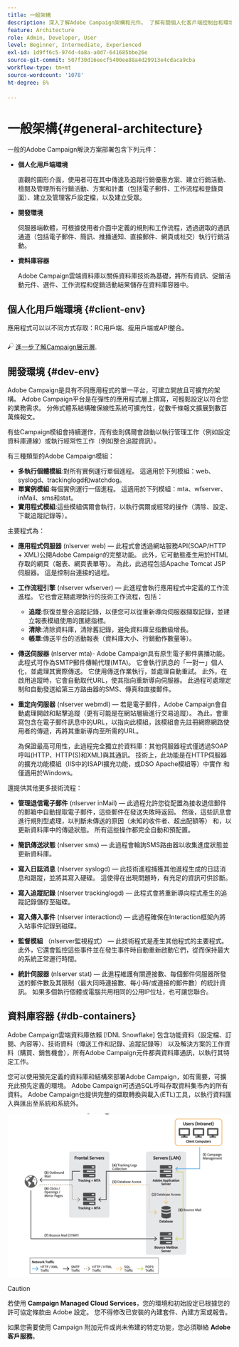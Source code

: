 ```yaml
---
title: 一般架構
description: 深入了解Adobe Campaign架構和元件。 了解有關個人化客戶端控制台和環境的詳細資訊。
feature: Architecture
role: Admin, Developer, User
level: Beginner, Intermediate, Experienced
exl-id: 1d9ff6c5-974d-4a8a-a0d7-641685bbe26e
source-git-commit: 507f30d16eecf5400ee88a4d29913e4cdaca9cba
workflow-type: tm+mt
source-wordcount: '1078'
ht-degree: 6%

---
```


# 一般架構{#general-architecture}

一般的Adobe Campaign解決方案部署包含下列元件：

* **個人化用戶端環境**

   直觀的圖形介面，使用者可在其中傳達及追蹤行銷優惠方案、建立行銷活動、檢閱及管理所有行銷活動、方案和計畫（包括電子郵件、工作流程和登錄頁面）、建立及管理客戶設定檔，以及建立受眾。

* **開發環境**

   伺服器端軟體，可根據使用者介面中定義的規則和工作流程，透過選取的通訊通道（包括電子郵件、簡訊、推播通知、直接郵件、網頁或社交）執行行銷活動。

* **資料庫容器**

   Adobe Campaign雲端資料庫以關係資料庫技術為基礎，將所有資訊、促銷活動元件、選件、工作流程和促銷活動結果儲存在資料庫容器中。

## 個人化用戶端環境 {#client-env}

應用程式可以以不同方式存取：RC用戶端、瘦用戶端或API整合。

![](../assets/do-not-localize/glass.png) [進一步了解Campaign展示層](../start/ac-components.md).

## 開發環境 {#dev-env}

Adobe Campaign是具有不同應用程式的單一平台，可建立開放且可擴充的架構。 Adobe Campaign平台是在彈性的應用程式層上撰寫，可輕鬆設定以符合您的業務需求。 分佈式體系結構確保線性系統可擴充性，從數千條報文擴展到數百萬條報文。

有些Campaign模組會持續運作，而有些則偶爾會啟動以執行管理工作（例如設定資料庫連線）或執行經常性工作（例如整合追蹤資訊）。

有三種類型的Adobe Campaign模組：

* **多執行個體模組**:對所有實例運行單個進程。 這適用於下列模組：web、syslogd、trackinglogd和watchdog。
* **單實例模組**:每個實例運行一個進程。 這適用於下列模組：mta、wfserver、inMail、sms和stat。
* **實用程式模組**:這些模組偶爾會執行，以執行偶爾或經常的操作（清除、設定、下載追蹤記錄等）。

主要程式為：

* **應用程式伺服器** (nlserver web) — 此程式會透過網站服務API(SOAP/HTTP + XML)公開Adobe Campaign的完整功能。 此外，它可動態產生用於HTML存取的網頁（報表、網頁表單等）。 為此，此過程包括Apache Tomcat JSP伺服器。 這是控制台連接的過程。

* **工作流程引擎** (nlserver wfserver) — 此進程會執行應用程式中定義的工作流進程。 它也會定期處理執行的技術工作流程，包括：

   * **追蹤**:恢復並整合追蹤記錄，以便您可以從重新導向伺服器擷取記錄，並建立報表模組使用的匯總指標。
   * **清除**:清除資料庫，清除舊記錄，避免資料庫呈指數級增長。
   * **帳單**:傳送平台的活動報表（資料庫大小、行銷動作數量等）。

* **傳送伺服器** (nlserver mta)- Adobe Campaign具有原生電子郵件廣播功能。 此程式可作為SMTP郵件傳輸代理(MTA)。 它會執行訊息的「一對一」個人化，並處理其實際傳送。 它使用傳送作業執行，並處理自動重試。 此外，在啟用追蹤時，它會自動取代URL，使其指向重新導向伺服器。 此過程可處理定制和自動發送給第三方路由器的SMS、傳真和直接郵件。

* **重定向伺服器** (nlserver webmdl) — 若是電子郵件，Adobe Campaign會自動處理開啟和點擊追蹤（更有可能是在網站層級進行交易追蹤）。 為此，會重寫包含在電子郵件訊息中的URL，以指向此模組，該模組會先註冊網際網路使用者的傳遞，再將其重新導向至所需的URL。

   為保證最高可用性，此過程完全獨立於資料庫：其他伺服器程式僅透過SOAP呼叫(HTTP、HTTP(S)和XML)與其通訊。 技術上，此功能是在HTTP伺服器的擴充功能模組（IIS中的ISAPI擴充功能，或DSO Apache模組等）中實作 和僅適用於Windows。

還提供其他更多技術流程：

* **管理退信電子郵件** (nlserver inMail) — 此過程允許您從配置為接收退信郵件的郵箱中自動提取電子郵件，這些郵件在發送失敗時返回。 然後，這些訊息會進行規則型處理，以判斷未傳送的原因（未知的收件者、超出配額等） 和，以更新資料庫中的傳遞狀態。 所有這些操作都完全自動和預配置。

* **簡訊傳送狀態** (nlserver sms) — 此過程會輪詢SMS路由器以收集進度狀態並更新資料庫。

* **寫入日誌消息** (nlserver syslogd) — 此技術進程捕獲其他進程生成的日誌消息和跟蹤，並將其寫入硬碟。 這使得在出現問題時，有充足的資訊可供診斷。

* **寫入追蹤記錄** (nlserver trackinglogd) — 此程式會將重新導向程式產生的追蹤記錄儲存至磁碟。

* **寫入傳入事件** (nlserver interactiond) — 此過程確保在Interaction框架內將入站事件記錄到磁碟。

* **監督模組** （nlserver監視程式） — 此技術程式是產生其他程式的主要程式。 此外，它還會監控這些事件並在發生事件時自動重新啟動它們，從而保持最大的系統正常運行時間。

* **統計伺服器** (nlserver stat) — 此進程維護有關連接數、每個郵件伺服器所發送的郵件數及其限制（最大同時連接數、每小時/或連接的郵件數）的統計資訊。 如果多個執行個體或電腦共用相同的公用IP位址，也可讓您聯合。

## 資料庫容器 {#db-containers}

Adobe Campaign雲端資料庫依賴 [!DNL Snowflake] 包含功能資料（設定檔、訂閱、內容等）、技術資料（傳送工作和記錄、追蹤記錄等） 以及解決方案的工作資料（購買、銷售機會），所有Adobe Campaign元件都與資料庫通訊，以執行其特定工作。

您可以使用預先定義的資料庫和結構來部署Adobe Campaign，如有需要，可擴充此預先定義的環境。 Adobe Campaign可透過SQL呼叫存取資料集市內的所有資料。 Adobe Campaign也提供完整的擷取轉換與載入(ETL)工具，以執行資料匯入與匯出至系統和系統外。

![](assets/data-flow-diagram.png)


>[!CAUTION]
>
>若使用 **Campaign Managed Cloud Services**，您的環境和初始設定已根據您的許可協定條款由 Adobe 設定。 您不得修改已安裝的內建套件、內建方案或報告。
>
>如果您需要使用 Campaign 附加元件或尚未佈建的特定功能，您必須聯絡 **Adobe 客戶服務**。